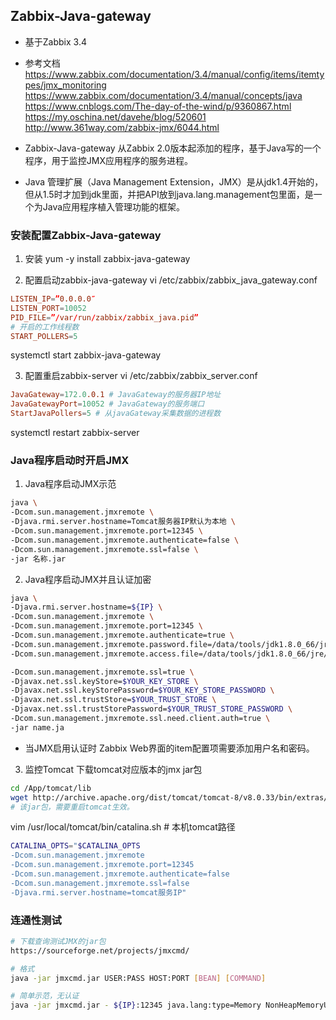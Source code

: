 ## Zabbix-Java-gateway
- 基于Zabbix 3.4
- 参考文档   
https://www.zabbix.com/documentation/3.4/manual/config/items/itemtypes/jmx_monitoring
https://www.zabbix.com/documentation/3.4/manual/concepts/java
https://www.cnblogs.com/The-day-of-the-wind/p/9360867.html
https://my.oschina.net/davehe/blog/520601
http://www.361way.com/zabbix-jmx/6044.html

- Zabbix-Java-gateway
    从Zabbix 2.0版本起添加的程序，基于Java写的一个程序，用于监控JMX应用程序的服务进程。

- Java 管理扩展（Java Management Extension，JMX）是从jdk1.4开始的，但从1.5时才加到jdk里面，并把API放到java.lang.management包里面，是一个为Java应用程序植入管理功能的框架。

### 安装配置Zabbix-Java-gateway
1. 安装
yum -y install zabbix-java-gateway

2. 配置启动zabbix-java-gateway
vi /etc/zabbix/zabbix_java_gateway.conf
```conf
LISTEN_IP=”0.0.0.0″
LISTEN_PORT=10052
PID_FILE=”/var/run/zabbix/zabbix_java.pid”
# 开启的工作线程数
START_POLLERS=5
```
systemctl start zabbix-java-gateway

3. 配置重启zabbix-server
vi /etc/zabbix/zabbix_server.conf
```conf
JavaGateway=172.0.0.1 # JavaGateway的服务器IP地址
JavaGatewayPort=10052 # JavaGateway的服务端口
StartJavaPollers=5 # 从javaGateway采集数据的进程数
```
systemctl restart zabbix-server

### Java程序启动时开启JMX
1. Java程序启动JMX示范
```bash
java \
-Dcom.sun.management.jmxremote \
-Djava.rmi.server.hostname=Tomcat服务器IP默认为本地 \
-Dcom.sun.management.jmxremote.port=12345 \
-Dcom.sun.management.jmxremote.authenticate=false \
-Dcom.sun.management.jmxremote.ssl=false \
-jar 名称.jar
```

2. Java程序启动JMX并且认证加密
```bash
java \
-Djava.rmi.server.hostname=${IP} \
-Dcom.sun.management.jmxremote \
-Dcom.sun.management.jmxremote.port=12345 \
-Dcom.sun.management.jmxremote.authenticate=true \
-Dcom.sun.management.jmxremote.password.file=/data/tools/jdk1.8.0_66/jre/lib/management/jmxremote.password \
-Dcom.sun.management.jmxremote.access.file=/data/tools/jdk1.8.0_66/jre/lib/management/jmxremote.access \

-Dcom.sun.management.jmxremote.ssl=true \
-Djavax.net.ssl.keyStore=$YOUR_KEY_STORE \
-Djavax.net.ssl.keyStorePassword=$YOUR_KEY_STORE_PASSWORD \
-Djavax.net.ssl.trustStore=$YOUR_TRUST_STORE \
-Djavax.net.ssl.trustStorePassword=$YOUR_TRUST_STORE_PASSWORD \
-Dcom.sun.management.jmxremote.ssl.need.client.auth=true \
-jar name.ja
```
- 当JMX启用认证时 Zabbix Web界面的item配置项需要添加用户名和密码。

3. 监控Tomcat
下载tomcat对应版本的jmx jar包
```bash
cd /App/tomcat/lib
wget http://archive.apache.org/dist/tomcat/tomcat-8/v8.0.33/bin/extras/catalina-jmx-remote.jar
# 该jar包，需要重启tomcat生效。
```

vim /usr/local/tomcat/bin/catalina.sh  # 本机tomcat路径
```bash
CATALINA_OPTS="$CATALINA_OPTS
-Dcom.sun.management.jmxremote
-Dcom.sun.management.jmxremote.port=12345
-Dcom.sun.management.jmxremote.authenticate=false
-Dcom.sun.management.jmxremote.ssl=false 
-Djava.rmi.server.hostname=tomcat服务IP"
```

### 连通性测试
```bash
# 下载查询测试JMX的jar包
https://sourceforge.net/projects/jmxcmd/ 

# 格式
java -jar jmxcmd.jar USER:PASS HOST:PORT [BEAN] [COMMAND]

# 简单示范，无认证
java -jar jmxcmd.jar - ${IP}:12345 java.lang:type=Memory NonHeapMemoryUsage
```

